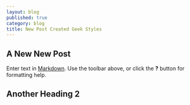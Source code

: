 ```yaml
---
layout: blog
published: true
category: blog
title: New Post Created Geek Styles
---
```


## A New New Post

Enter text in [Markdown](http://daringfireball.net/projects/markdown/). Use the toolbar above, or click the **?** button for formatting help.

## Another Heading 2
